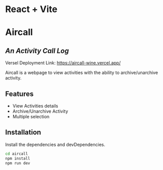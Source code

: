 # React + Vite

# Aircall
## _An Activity Call Log_


Versel Deployment Link: https://aircall-wine.vercel.app/

Aircall is a webpage to view activities with the ability to archive/unarchive activity.



## Features

- View Activities details
- Archive/Unarchive Activity
- Multiple selection


## Installation


Install the dependencies and devDependencies.

```sh
cd aircall
npm install
npm run dev
```

